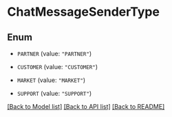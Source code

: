 # ChatMessageSenderType

## Enum


* `PARTNER` (value: `"PARTNER"`)

* `CUSTOMER` (value: `"CUSTOMER"`)

* `MARKET` (value: `"MARKET"`)

* `SUPPORT` (value: `"SUPPORT"`)


[[Back to Model list]](../README.md#documentation-for-models) [[Back to API list]](../README.md#documentation-for-api-endpoints) [[Back to README]](../README.md)


